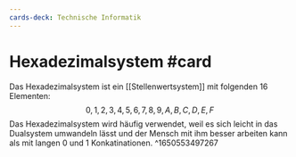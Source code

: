 ```yaml
---
cards-deck: Technische Informatik
---
```


# Hexadezimalsystem #card 
Das Hexadezimalsystem ist ein [[Stellenwertsystem]] mit folgenden 16 Elementen: $$0,1,2,3,4,5,6,7,8,9,A,B,C,D,E,F$$Das Hexadezimalsystem wird häufig verwendet, weil es sich leicht in das Dualsystem umwandeln lässt und der Mensch mit ihm besser arbeiten kann als mit langen 0 und 1 Konkatinationen.
^1650553497267
